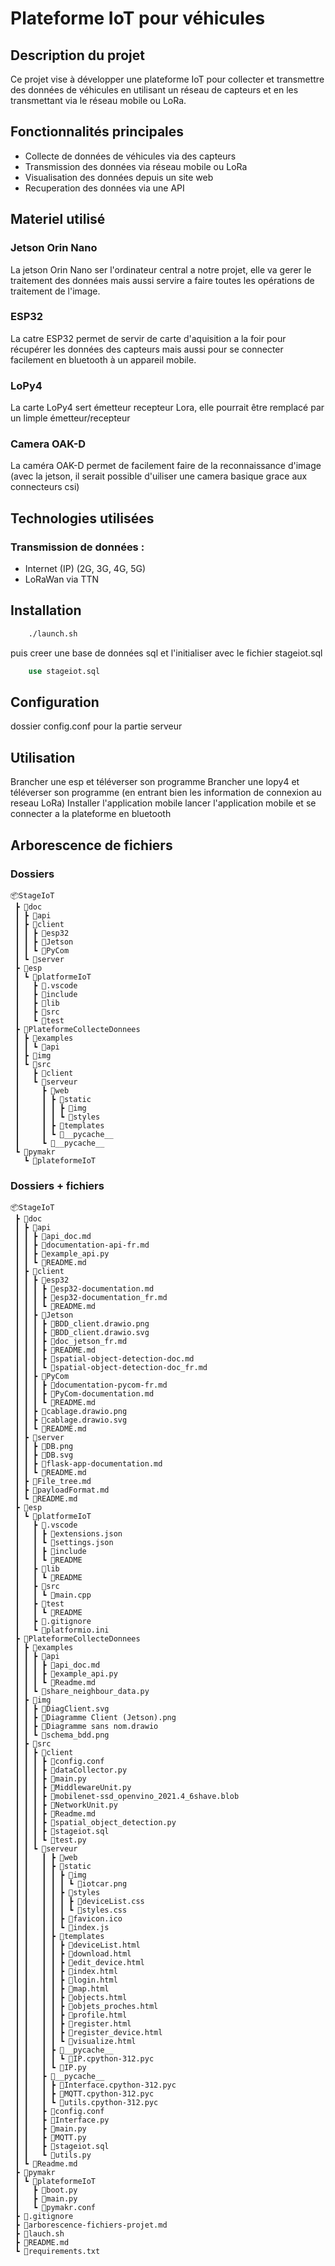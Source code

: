 # Plateforme IoT pour véhicules

## Description du projet
Ce projet vise à développer une plateforme IoT pour collecter et transmettre des données de véhicules en utilisant un réseau de capteurs et en les transmettant via le réseau mobile ou LoRa.

## Fonctionnalités principales
- Collecte de données de véhicules via des capteurs
- Transmission des données via réseau mobile ou LoRa
- Visualisation des données depuis un site web
- Recuperation des données via une API

## Materiel utilisé

### Jetson Orin Nano
La jetson Orin Nano ser l'ordinateur central a notre projet, elle va gerer le traitement des données mais aussi servire a faire toutes les opérations de traitement de l'image.

### ESP32
La catre ESP32 permet de servir de carte d'aquisition a la foir pour récupérer les données des capteurs mais aussi pour se connecter facilement en bluetooth à un appareil mobile.

### LoPy4
La carte LoPy4 sert émetteur recepteur Lora, elle pourrait être remplacé par un limple émetteur/recepteur

### Camera OAK-D
La caméra OAK-D permet de facilement faire de la reconnaissance d'image (avec la jetson, il serait possible d'uiliser une camera basique grace aux connecteurs csi)

## Technologies utilisées
### Transmission de données : 
- Internet (IP) (2G, 3G, 4G, 5G)
- LoRaWan via TTN

## Installation
```bash
    ./launch.sh
```
puis creer une base de données sql et l'initialiser avec le fichier stageiot.sql
```sql
    use stageiot.sql
```
## Configuration
dossier config.conf pour la partie serveur

## Utilisation
Brancher une esp et téléverser son programme 
Brancher une lopy4 et téléverser son programme (en entrant bien les information de connexion au reseau LoRa)
Installer l'application mobile
lancer l'application mobile et se connecter a la plateforme en bluetooth

## Arborescence de fichiers

### Dossiers

```
📦StageIoT
 ┣ 📂doc
 ┃ ┣ 📂api
 ┃ ┣ 📂client
 ┃ ┃ ┣ 📂esp32
 ┃ ┃ ┣ 📂Jetson
 ┃ ┃ ┗ 📂PyCom
 ┃ ┗ 📂server
 ┣ 📂esp
 ┃ ┗ 📂platformeIoT
 ┃   ┣ 📂.vscode
 ┃   ┣ 📂include
 ┃   ┣ 📂lib
 ┃   ┣ 📂src
 ┃   ┗ 📂test
 ┣ 📂PlateformeCollecteDonnees
 ┃ ┣ 📂examples
 ┃ ┃ ┗ 📂api
 ┃ ┣ 📂img
 ┃ ┗ 📂src
 ┃   ┣ 📂client
 ┃   ┗ 📂serveur
 ┃     ┣ 📂web
 ┃     ┃ ┣ 📂static
 ┃     ┃ ┃ ┣ 📂img
 ┃     ┃ ┃ ┗ 📂styles
 ┃     ┃ ┣ 📂templates
 ┃     ┃ ┗ 📂__pycache__
 ┃     ┗ 📂__pycache__
 ┗ 📂pymakr
   ┗ 📂plateformeIoT

 ```

### Dossiers + fichiers

```
📦StageIoT
 ┣ 📂doc
 ┃ ┣ 📂api
 ┃ ┃ ┣ 📜api_doc.md
 ┃ ┃ ┣ 📜documentation-api-fr.md
 ┃ ┃ ┣ 📜example_api.py
 ┃ ┃ ┗ 📜README.md
 ┃ ┣ 📂client
 ┃ ┃ ┣ 📂esp32
 ┃ ┃ ┃ ┣ 📜esp32-documentation.md
 ┃ ┃ ┃ ┣ 📜esp32-documentation_fr.md
 ┃ ┃ ┃ ┗ 📜README.md
 ┃ ┃ ┣ 📂Jetson
 ┃ ┃ ┃ ┣ 📜BDD_client.drawio.png
 ┃ ┃ ┃ ┣ 📜BDD_client.drawio.svg
 ┃ ┃ ┃ ┣ 📜doc_jetson_fr.md
 ┃ ┃ ┃ ┣ 📜README.md
 ┃ ┃ ┃ ┣ 📜spatial-object-detection-doc.md
 ┃ ┃ ┃ ┗ 📜spatial-object-detection-doc_fr.md
 ┃ ┃ ┣ 📂PyCom
 ┃ ┃ ┃ ┣ 📜documentation-pycom-fr.md
 ┃ ┃ ┃ ┣ 📜PyCom-documentation.md
 ┃ ┃ ┃ ┗ 📜README.md
 ┃ ┃ ┣ 📜cablage.drawio.png
 ┃ ┃ ┣ 📜cablage.drawio.svg
 ┃ ┃ ┗ 📜README.md
 ┃ ┣ 📂server
 ┃ ┃ ┣ 📜DB.png
 ┃ ┃ ┣ 📜DB.svg
 ┃ ┃ ┣ 📜flask-app-documentation.md
 ┃ ┃ ┗ 📜README.md
 ┃ ┣ 📜File_tree.md
 ┃ ┣ 📜payloadFormat.md
 ┃ ┗ 📜README.md
 ┣ 📂esp
 ┃ ┗ 📂platformeIoT
 ┃   ┣ 📂.vscode
 ┃   ┃ ┣ 📜extensions.json
 ┃   ┃ ┗ 📜settings.json
 ┃   ┃ ┣ 📂include
 ┃   ┃ ┗ 📜README
 ┃   ┣ 📂lib
 ┃   ┃ ┗ 📜README
 ┃   ┣ 📂src
 ┃   ┃ ┗ 📜main.cpp
 ┃   ┣ 📂test
 ┃   ┃ ┗ 📜README
 ┃   ┣ 📜.gitignore
 ┃   ┗ 📜platformio.ini
 ┣ 📂PlateformeCollecteDonnees
 ┃ ┣ 📂examples
 ┃ ┃ ┣ 📂api
 ┃ ┃ ┃ ┣ 📜api_doc.md
 ┃ ┃ ┃ ┣ 📜example_api.py
 ┃ ┃ ┃ ┗ 📜Readme.md
 ┃ ┃ ┗ 📜share_neighbour_data.py
 ┃ ┣ 📂img
 ┃ ┃ ┣ 📜DiagClient.svg
 ┃ ┃ ┣ 📜Diagramme Client (Jetson).png
 ┃ ┃ ┣ 📜Diagramme sans nom.drawio
 ┃ ┃ ┗ 📜schema_bdd.png
 ┃ ┣ 📂src
 ┃ ┃ ┣ 📂client
 ┃ ┃ ┃ ┣ 📜config.conf
 ┃ ┃ ┃ ┣ 📜dataCollector.py
 ┃ ┃ ┃ ┣ 📜main.py
 ┃ ┃ ┃ ┣ 📜MiddlewareUnit.py
 ┃ ┃ ┃ ┣ 📜mobilenet-ssd_openvino_2021.4_6shave.blob
 ┃ ┃ ┃ ┣ 📜NetworkUnit.py
 ┃ ┃ ┃ ┣ 📜Readme.md
 ┃ ┃ ┃ ┣ 📜spatial_object_detection.py
 ┃ ┃ ┃ ┣ 📜stageiot.sql
 ┃ ┃ ┃ ┗ 📜test.py
 ┃ ┃ ┗ 📂serveur
 ┃ ┃   ┃ ┣ 📂web
 ┃ ┃   ┃ ┣ 📂static
 ┃ ┃   ┃ ┃ ┣ 📂img
 ┃ ┃   ┃ ┃ ┃ ┗ 📜iotcar.png
 ┃ ┃   ┃ ┃ ┣ 📂styles
 ┃ ┃   ┃ ┃ ┃ ┣ 📜deviceList.css
 ┃ ┃   ┃ ┃ ┃ ┗ 📜styles.css
 ┃ ┃   ┃ ┃ ┣ 📜favicon.ico
 ┃ ┃   ┃ ┃ ┗ 📜index.js
 ┃ ┃   ┃ ┣ 📂templates
 ┃ ┃   ┃ ┃ ┣ 📜deviceList.html
 ┃ ┃   ┃ ┃ ┣ 📜download.html
 ┃ ┃   ┃ ┃ ┣ 📜edit_device.html
 ┃ ┃   ┃ ┃ ┣ 📜index.html
 ┃ ┃   ┃ ┃ ┣ 📜login.html
 ┃ ┃   ┃ ┃ ┣ 📜map.html
 ┃ ┃   ┃ ┃ ┣ 📜objects.html
 ┃ ┃   ┃ ┃ ┣ 📜objets_proches.html
 ┃ ┃   ┃ ┃ ┣ 📜profile.html
 ┃ ┃   ┃ ┃ ┣ 📜register.html
 ┃ ┃   ┃ ┃ ┣ 📜register_device.html
 ┃ ┃   ┃ ┃ ┗ 📜visualize.html
 ┃ ┃   ┃ ┣ 📂__pycache__
 ┃ ┃   ┃ ┃ ┗ 📜IP.cpython-312.pyc
 ┃ ┃   ┃ ┗ 📜IP.py
 ┃ ┃   ┣ 📂__pycache__
 ┃ ┃   ┃ ┣ 📜Interface.cpython-312.pyc
 ┃ ┃   ┃ ┣ 📜MQTT.cpython-312.pyc
 ┃ ┃   ┃ ┗ 📜utils.cpython-312.pyc
 ┃ ┃   ┣ 📜config.conf
 ┃ ┃   ┣ 📜Interface.py
 ┃ ┃   ┣ 📜main.py
 ┃ ┃   ┣ 📜MQTT.py
 ┃ ┃   ┣ 📜stageiot.sql
 ┃ ┃   ┗ 📜utils.py
 ┃ ┗ 📜Readme.md
 ┣ 📂pymakr
 ┃ ┗ 📂plateformeIoT
 ┃   ┣ 📜boot.py
 ┃   ┣ 📜main.py
 ┃   ┗ 📜pymakr.conf
 ┣ 📜.gitignore
 ┣ 📜arborescence-fichiers-projet.md
 ┣ 📜lauch.sh
 ┣ 📜README.md
 ┗ 📜requirements.txt
 ```


